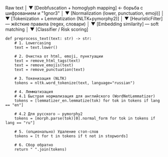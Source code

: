 Raw text
   │
   ▼
[Deobfuscation + homoglyph mapping]  ← борьба с шифрованием и "1gnor3"
   │
   ▼
[Normalization (lower, punctuation, emoji)]
   │
   ▼
[Tokenization + Lemmatization (NLTK+pymorphy2)]
   │
   ▼
[HeuristicFilter] — жёсткие правила (regex, словари)
   │
   ▼
[Embedding similarity] — soft matching
   │
   ▼
[Classifier / Risk scoring]


```
def preprocess_text(text: str) -> str:
    # 1. Lowercasing
    text = text.lower()

    # 2. Очистка от html, emoji, пунктуации
    text = remove_html_tags(text)
    text = remove_emojis(text)
    text = remove_punctuation(text)

    # 3. Токенизация (NLTK)
    tokens = nltk.word_tokenize(text, language="russian")

    # 4. Лемматизация
    # 4.1 Быстрая нормализация для английского (WordNetLemmatizer)
    tokens = [lemmatizer_en.lemmatize(tok) for tok in tokens if lang == "en"]

    # 4.2 Для русского — pymorphy2
    tokens = [morph.parse(tok)[0].normal_form for tok in tokens if lang == "ru"]

    # 5. (опционально) Удаление стоп-слов
    tokens = [t for t in tokens if t not in stopwords]

    # 6. Сбор обратно
    return " ".join(tokens)
```